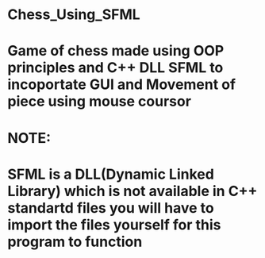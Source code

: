 # Chess_Using_SFML
# Game of chess made using OOP principles and C++ DLL SFML to incoportate GUI and Movement of piece using mouse coursor

# NOTE:
# SFML is a DLL(Dynamic Linked Library) which is not available in C++ standartd files you will have to import the files yourself for this program to function 
